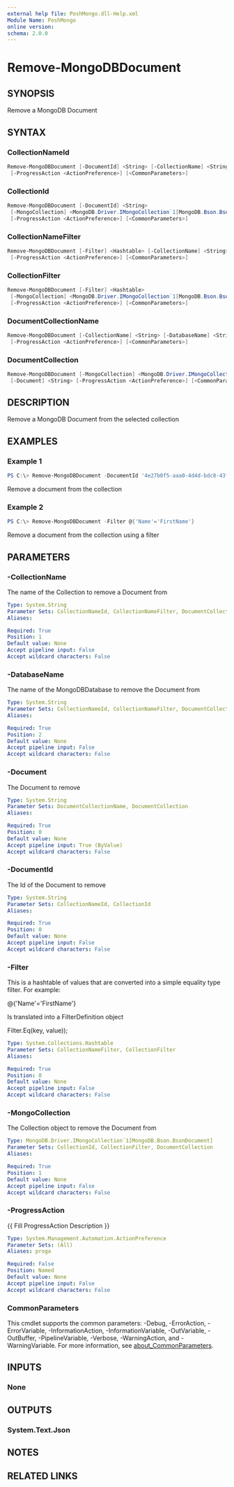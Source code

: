 ```yaml
---
external help file: PoshMongo.dll-Help.xml
Module Name: PoshMongo
online version:
schema: 2.0.0
---
```


# Remove-MongoDBDocument

## SYNOPSIS

Remove a MongoDB Document

## SYNTAX

### CollectionNameId

```powershell
Remove-MongoDBDocument [-DocumentId] <String> [-CollectionName] <String> [-DatabaseName] <String>
 [-ProgressAction <ActionPreference>] [<CommonParameters>]
```

### CollectionId

```powershell
Remove-MongoDBDocument [-DocumentId] <String>
 [-MongoCollection] <MongoDB.Driver.IMongoCollection`1[MongoDB.Bson.BsonDocument]>
 [-ProgressAction <ActionPreference>] [<CommonParameters>]
```

### CollectionNameFilter

```powershell
Remove-MongoDBDocument [-Filter] <Hashtable> [-CollectionName] <String> [-DatabaseName] <String>
 [-ProgressAction <ActionPreference>] [<CommonParameters>]
```

### CollectionFilter

```powershell
Remove-MongoDBDocument [-Filter] <Hashtable>
 [-MongoCollection] <MongoDB.Driver.IMongoCollection`1[MongoDB.Bson.BsonDocument]>
 [-ProgressAction <ActionPreference>] [<CommonParameters>]
```

### DocumentCollectionName

```powershell
Remove-MongoDBDocument [-CollectionName] <String> [-DatabaseName] <String> [-Document] <String>
 [-ProgressAction <ActionPreference>] [<CommonParameters>]
```

### DocumentCollection

```powershell
Remove-MongoDBDocument [-MongoCollection] <MongoDB.Driver.IMongoCollection`1[MongoDB.Bson.BsonDocument]>
 [-Document] <String> [-ProgressAction <ActionPreference>] [<CommonParameters>]
```

## DESCRIPTION

Remove a MongoDB Document from the selected collection

## EXAMPLES

### Example 1

```powershell
PS C:\> Remove-MongoDBDocument -DocumentId '4e27b0f5-aaa0-4d4d-bdc8-43f811242d93'
```

Remove a document from the collection

### Example 2

```powershell
PS C:\> Remove-MongoDBDocument -Filter @{'Name'='FirstName'}
```

Remove a document from the collection using a filter

## PARAMETERS

### -CollectionName

The name of the Collection to remove a Document from

```yaml
Type: System.String
Parameter Sets: CollectionNameId, CollectionNameFilter, DocumentCollectionName
Aliases:

Required: True
Position: 1
Default value: None
Accept pipeline input: False
Accept wildcard characters: False
```

### -DatabaseName

The name of the MongoDBDatabase to remove the Document from

```yaml
Type: System.String
Parameter Sets: CollectionNameId, CollectionNameFilter, DocumentCollectionName
Aliases:

Required: True
Position: 2
Default value: None
Accept pipeline input: False
Accept wildcard characters: False
```

### -Document

The Document to remove

```yaml
Type: System.String
Parameter Sets: DocumentCollectionName, DocumentCollection
Aliases:

Required: True
Position: 0
Default value: None
Accept pipeline input: True (ByValue)
Accept wildcard characters: False
```

### -DocumentId

The Id of the Document to remove

```yaml
Type: System.String
Parameter Sets: CollectionNameId, CollectionId
Aliases:

Required: True
Position: 0
Default value: None
Accept pipeline input: False
Accept wildcard characters: False
```

### -Filter

This is a hashtable of values that are converted into a simple equality type
filter. For example:

@{'Name'='FirstName'}

Is translated into a FilterDefinition object

Filter.Eq(key, value));

```yaml
Type: System.Collections.Hashtable
Parameter Sets: CollectionNameFilter, CollectionFilter
Aliases:

Required: True
Position: 0
Default value: None
Accept pipeline input: False
Accept wildcard characters: False
```

### -MongoCollection

The Collection object to remove the Document from

```yaml
Type: MongoDB.Driver.IMongoCollection`1[MongoDB.Bson.BsonDocument]
Parameter Sets: CollectionId, CollectionFilter, DocumentCollection
Aliases:

Required: True
Position: 1
Default value: None
Accept pipeline input: False
Accept wildcard characters: False
```

### -ProgressAction

{{ Fill ProgressAction Description }}

```yaml
Type: System.Management.Automation.ActionPreference
Parameter Sets: (All)
Aliases: proga

Required: False
Position: Named
Default value: None
Accept pipeline input: False
Accept wildcard characters: False
```

### CommonParameters

This cmdlet supports the common parameters: -Debug, -ErrorAction, -ErrorVariable, -InformationAction, -InformationVariable, -OutVariable, -OutBuffer, -PipelineVariable, -Verbose, -WarningAction, and -WarningVariable. For more information, see [about_CommonParameters](http://go.microsoft.com/fwlink/?LinkID=113216).

## INPUTS

### None

## OUTPUTS

### System.Text.Json

## NOTES

## RELATED LINKS
